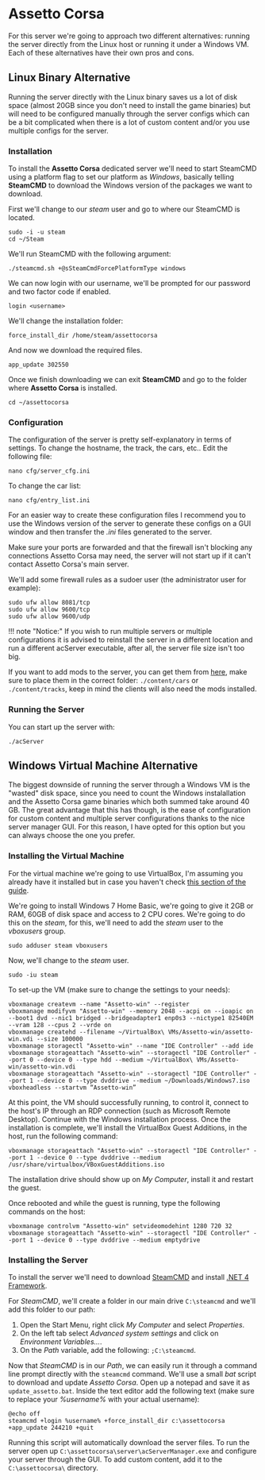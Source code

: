 # Assetto Corsa

For this server we're going to approach two different alternatives: running the server directly from the Linux host or running it under a Windows VM. Each of these alternatives have their own pros and cons.

## Linux Binary Alternative

Running the server directly with the Linux binary saves us a lot of disk space (almost 20GB since you don't need to install the game binaries) but will need to be configured manually through the server configs which can be a bit complicated when there is a lot of custom content and/or you use multiple configs for the server.

### Installation

To install the **Assetto Corsa** dedicated server we'll need to start SteamCMD using a platform flag to set our platform as *Windows*, basically telling **SteamCMD** to download the Windows version of the packages we want to download.

First we'll change to our *steam* user and go to where our SteamCMD is located.

    sudo -i -u steam
    cd ~/Steam

We'll run SteamCMD with the following argument:

    ./steamcmd.sh +@sSteamCmdForcePlatformType windows

We can now login with our username, we'll be prompted for our password and two factor code if enabled.

    login <username>

We'll change the installation folder:

    force_install_dir /home/steam/assettocorsa

And now we download the required files.

    app_update 302550

Once we finish downloading we can exit **SteamCMD** and go to the folder where **Assetto Corsa** is installed.

    cd ~/assettocorsa

### Configuration

The configuration of the server is pretty self-explanatory in terms of settings. To change the hostname, the track, the cars, etc.. Edit the following file:

    nano cfg/server_cfg.ini

To change the car list:

    nano cfg/entry_list.ini

For an easier way to create these configuration files I recommend you to use the Windows version of the server to generate these configs on a GUI window and then transfer the *.ini* files generated to the server.

Make sure your ports are forwarded and that the firewall isn't blocking any connections Assetto Corsa may need, the server will not start up if it can't contact Assetto Corsa's main server.

We'll add some firewall rules as a sudoer user (the administrator user for example):

    sudo ufw allow 8081/tcp
    sudo ufw allow 9600/tcp
    sudo ufw allow 9600/udp

!!! note "Notice:"
    If you wish to run multiple servers or multiple configurations it is advised to reinstall the server in a different location and run a different acServer executable, after all, the server file size isn't too big.

If you want to add mods to the server, you can get them from [here](https://assettocorsa.club/en/), make sure to place them in the correct folder: `./content/cars` or `./content/tracks`, keep in mind the clients will also need the mods installed.

### Running the Server

You can start up the server with:

    ./acServer

## Windows Virtual Machine Alternative

The biggest downside of running the server through a Windows VM is the "wasted" disk space, since you need to count the Windows instalallation and the Assetto Corsa game binaries which both summed take around 40 GB. The great advantage that this has though, is the ease of configuration for custom content and multiple server configurations thanks to the nice server manager GUI. For this reason, I have opted for this option but you can always choose the one you prefer.

### Installing the Virtual Machine

For the virtual machine we're going to use VirtualBox, I'm assuming you already have it installed but in case you haven't check [this section of the guide](https://moonstar.greencoaststudios.com/server-setup/packages-and-programs/#virtualbox).

We're going to install Windows 7 Home Basic, we're going to give it 2GB or RAM, 60GB of disk space and access to 2 CPU cores. We're going to do this on the *steam*, for this, we'll need to add the *steam* user to the *vboxusers* group.

    sudo adduser steam vboxusers

Now, we'll change to the *steam* user.

    sudo -iu steam

To set-up the VM (make sure to change the settings to your needs):

    vboxmanage createvm --name "Assetto-win" --register
    vboxmanage modifyvm "Assetto-win" --memory 2048 --acpi on --ioapic on --boot1 dvd --nic1 bridged --bridgeadapter1 enp0s3 --nictype1 82540EM --vram 128 --cpus 2 --vrde on
    vboxmanage createhd --filename ~/VirtualBox\ VMs/Assetto-win/assetto-win.vdi --size 100000
    vboxmanage storagectl "Assetto-win" --name "IDE Controller" --add ide
    vboxmanage storageattach "Assetto-win" --storagectl "IDE Controller" --port 0 --device 0 --type hdd --medium ~/VirtualBox\ VMs/Assetto-win/assetto-win.vdi
    vboxmanage storageattach "Assetto-win" --storagectl "IDE Controller" --port 1 --device 0 --type dvddrive --medium ~/Downloads/Windows7.iso
    vboxheadless --startvm “Assetto-win”

At this point, the VM should successfully running, to control it, connect to the host's IP through an RDP connection (such as Microsoft Remote Desktop). Continue with the Windows installation process. Once the installation is complete, we'll install the VirtualBox Guest Additions, in the host, run the following command:

    vboxmanage storageattach "Assetto-win" --storagectl "IDE Controller" --port 1 --device 0 --type dvddrive --medium /usr/share/virtualbox/VBoxGuestAdditions.iso

The installation drive should show up on *My Computer*, install it and restart the guest.

Once rebooted and while the guest is running, type the following commands on the host:

    vboxmanage controlvm "Assetto-win" setvideomodehint 1280 720 32
    vboxmanage storageattach "Assetto-win" --storagectl "IDE Controller" --port 1 --device 0 --type dvddrive --medium emptydrive

### Installing the Server

To install the server we'll need to download [SteamCMD](https://steamcdn-a.akamaihd.net/client/installer/steamcmd.zip) and install [.NET 4 Framework](https://dotnet.microsoft.com/download/dotnet-framework-runtime).

For *SteamCMD*, we'll create a folder in our main drive `C:\steamcmd` and we'll add this folder to our path:

1. Open the Start Menu, right click *My Computer* and select *Properties*.
2. On the left tab select *Advanced system settings* and click on *Environment Variables...*.
3. On the *Path* variable, add the following: `;C:\steamcmd`.

Now that *SteamCMD* is in our *Path*, we can easily run it through a command line prompt directly with the `steamcmd` command. We'll use a small *bat* script to download and update *Assetto Corsa*. Open up a notepad and save it as `update_assetto.bat`. Inside the text editor add the following text (make sure to replace your *%username%* with your actual username):

    @echo off
    steamcmd +login %username% +force_install_dir c:\assettocorsa +app_update 244210 +quit

Running this script will automatically download the server files. To run the server open up `C:\assettocorsa\server\acServerManager.exe` and configure your server through the GUI. To add custom content, add it to the `C:\assettocorsa\` directory.